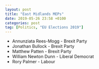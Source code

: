 ```yaml
---
layout: post
title: "East Midlands MEPs"
date: 2019-05-26 23:58 +0100
categories: post
tag: [Politics, "EU Elections 2019"]
---
```


*   Annunziata Rees-Mogg - Brexit Party
*   Jonathan Bullock - Brexit Party
*   Matthew Patten - Brexit Party
*   William Newton Dunn - Liberal Democrat
*   Rory Palmer - Labour
